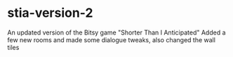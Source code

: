 # stia-version-2
An updated version of the Bitsy game "Shorter Than I Anticipated"
Added a few new rooms and made some dialogue tweaks, also changed the wall tiles
